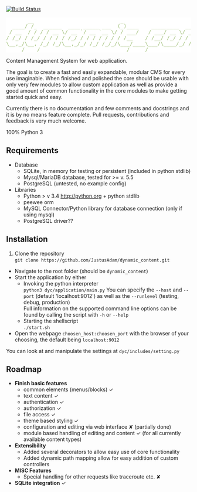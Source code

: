 [![Build Status](https://travis-ci.org/JustusAdam/dynamic_content.svg?branch=master)](https://travis-ci.org/JustusAdam/dynamic_content)

<pre style="background-color:white;color:#9ABB6F">
       __                            _                           __             __
  ____/ /_  ______  ____ _____ ___  (_)____    _________  ____  / /____  ____  / /_  
 / __  / / / / __ \/ __ `/ __ `__ \/ / ___/   / ___/ __ \/ __ \/ __/ _ \/ __ \/ __/  
/ /_/ / /_/ / / / / /_/ / / / / / / / /__    / /__/ /_/ / / / / /_/  __/ / / / /_  
\__,_/\__, /_/ /_/\__,_/_/ /_/ /_/_/\___/____\___/\____/_/ /_/\__/\___/_/ /_/\__/  
     /____/                            /_____/
</pre>

Content Management System for web application.

The goal is to create a fast and easily expandable, modular CMS for every use imaginable. When finished and polished the core should be usable with only very few modules to allow custom application as well as provide a good amount of common functionality in the core modules to make getting started quick and easy.

Currently there is no documentation and few comments and docstrings and it is by no means feature complete. Pull requests, contributions and feedback is very much welcome.

100% Python 3

## Requirements

* Database
  * SQLite, in memory for testing or persistent (included in python stdlib)
  * Mysql/MariaDB database, tested for >= v. 5.5
  * PostgreSQL (untested, no example config)
* Libraries
  * Python > v 3.4 http://python.org + python stdlib
  * peewee orm
  * MySQL Connector/Python library for database connection (only if using mysql)
  * PostgreSQL driver??

## Installation

1. Clone the repository  
`git clone https://github.com/JustusAdam/dynamic_content.git`  
* Navigate to the root folder (should be `dynamic_content`)
* Start the application by either
  * Invoking the python interpreter  
  `python3 dyc/application/main.py`
  You can specify the `--host` and `--port` (default 'localhost:9012') as well as the `--runlevel` (testing, debug, production)  
  Full information on the supported command line options can be found by calling the script with `-h` or `--help`
  * Starting the shellscript  
  `./start.sh`
* Open the webpage `choosen_host:choosen_port` with the browser of your choosing, the default being `localhost:9012`

You can look at and manipulate the settings at `dyc/includes/setting.py`


## Roadmap


* **Finish basic features**
    * common elements (menus/blocks) &#x2713;
    * text content &#x2713;
    * authentication &#x2713;
    * authorization &#x2713;
    * file access &#x2713;
    * theme based styling &#x2713;
    * configuration and editing via web interface &#x2718; (partially done)
    * module based handling of editing and content &#x2713; (for all currently available content types)
* **Extensibility**
    * Added several decorators to allow easy use of core functionality
    * Added dynamic path mapping allow for easy addition of custom controllers
* **MISC Features**
    * Special handling for other requests like traceroute etc. &#x2718;
* **SQLite integration** &#x2713;

